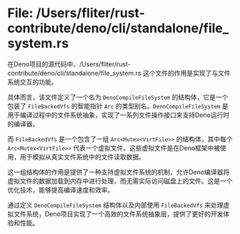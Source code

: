 # File: /Users/fliter/rust-contribute/deno/cli/standalone/file_system.rs

在Deno项目的源代码中，/Users/fliter/rust-contribute/deno/cli/standalone/file_system.rs 这个文件的作用是实现了与文件系统交互的功能。

具体而言，该文件定义了一个名为 `DenoCompileFileSystem` 的结构体，它是一个包装了 `FileBackedVfs` 的智能指针 `Arc` 的类型别名。`DenoCompileFileSystem` 是用于编译过程中的文件系统抽象，实现了一系列文件操作接口来支持Deno运行时的编译器。

而 `FileBackedVfs` 是一个包含了一组 `Arc<Mutex<VirtFile>>` 的结构体，其中每个 `Arc<Mutex<VirtFile>>` 代表一个虚拟文件。这些虚拟文件是在Deno框架中被使用，用于模拟从真实文件系统中的文件读取数据。

这一组结构体的作用是提供了一种支持虚拟文件系统的机制，允许Deno编译器将虚拟文件的数据加载到内存中进行处理，而无需实际访问磁盘上的文件。这是一个优化技术，能够提高编译速度和效率。

通过定义 `DenoCompileFileSystem` 结构体以及内部使用 `FileBackedVfs` 来处理虚拟文件系统，Deno项目实现了一个高效的文件系统抽象层，提供了更好的开发体验和性能。

